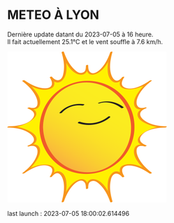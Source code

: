 # METEO À LYON

Dernière update datant du 2023-07-05 à 16 heure.  
Il fait actuellement 25.1°C et le vent souffle à 7.6 km/h.      

![](./.github/sun.png)

last launch : 2023-07-05 18:00:02.614496
